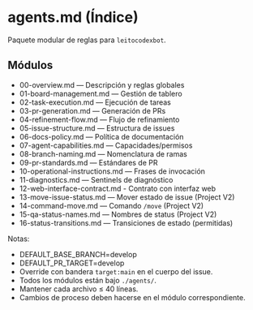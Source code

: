# agents.md (Índice)

Paquete modular de reglas para `leitocodexbot`.

## Módulos
- 00-overview.md — Descripción y reglas globales
- 01-board-management.md — Gestión de tablero
- 02-task-execution.md — Ejecución de tareas
- 03-pr-generation.md — Generación de PRs
- 04-refinement-flow.md — Flujo de refinamiento
- 05-issue-structure.md — Estructura de issues
- 06-docs-policy.md — Política de documentación
- 07-agent-capabilities.md — Capacidades/permisos
- 08-branch-naming.md — Nomenclatura de ramas
- 09-pr-standards.md — Estándares de PR
- 10-operational-instructions.md — Frases de invocación
- 11-diagnostics.md — Sentinels de diagnóstico
- 12-web-interface-contract.md - Contrato con interfaz web
- 13-move-issue-status.md — Mover estado de issue (Project V2)
- 14-command-move.md — Comando `/move` (Project V2)
- 15-qa-status-names.md — Nombres de status (Project V2)
- 16-status-transitions.md — Transiciones de estado (permitidas)

Notas:
- DEFAULT_BASE_BRANCH=develop
- DEFAULT_PR_TARGET=develop
- Override con bandera `target:main` en el cuerpo del issue.
- Todos los módulos están bajo `./agents/`.
- Mantener cada archivo ≤ 40 líneas.
- Cambios de proceso deben hacerse en el módulo correspondiente.
